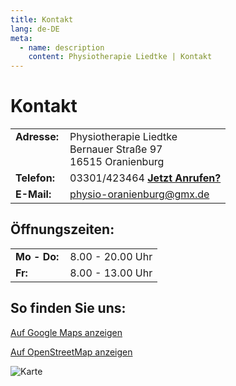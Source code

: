 ```yaml
---
title: Kontakt
lang: de-DE
meta:
  - name: description
    content: Physiotherapie Liedtke | Kontakt
---
```


# Kontakt

<table cellspacing="1" cellpadding="1" border="0">
    <tbody>
        <tr>
            <td style="padding-right: 10px;vertical-align: top;"><strong>Adresse:</strong></td>
            <td>Physiotherapie Liedtke<br>Bernauer Straße 97<br>16515 Oranienburg</td>
        </tr>
        <tr>
            <td><strong>Telefon:</strong></td>
            <td>03301/423464 <a href="tel:03301423464"><strong>Jetzt Anrufen?</strong></a></td>
        </tr>
        <tr>
            <td><strong>E-Mail:</strong></td>
            <td><a href="mailto:info@physio-oranienburg.de">physio-oranienburg@gmx.de</a></td>
        </tr>
            </tbody>
</table>

## Öffnungszeiten:

<table cellspacing="1" cellpadding="1" border="0">
	<tbody>
        <tr>
            <td style="padding-right: 10px;"><strong>Mo - Do:</strong></td>
            <td>8.00 - 20.00 Uhr</td>
        </tr>
        <tr>
            <td><strong>Fr:</strong></td>
            <td>8.00 - 13.00 Uhr</td>
        </tr>
    </tbody>
</table>

## So finden Sie uns:
<a target="_blank" href="http://maps.google.de/maps?f=q&amp;source=embed&amp;hl=de&amp;geocode=&amp;q=physio+bernauerstra%C3%9Fe+97&amp;aq=&amp;sll=52.762593,13.257322&amp;sspn=0.008946,0.01929&amp;gl=de&amp;ie=UTF8&amp;hq=physio+bernauerstra%C3%9Fe+97&amp;hnear=&amp;ll=52.762294,13.256721&amp;spn=0.010388,0.021415&amp;z=15&amp;iwloc=A">Auf Google Maps anzeigen</a>

<a target="_blank" href="https://www.openstreetmap.org/?mlat=52.75859&mlon=13.25577#map=19/52.75859/13.25577">Auf OpenStreetMap anzeigen</a>

<img style="max-width: 100%" src="/images/maps.jpg" alt="Karte">

